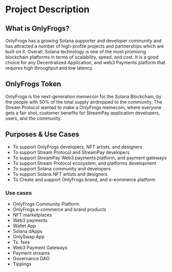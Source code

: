 # Project Description

## What is OnlyFrogs?

OnlyFrogs has a growing Solana supporter and developer community and has attracted a number of high-profile projects and partnerships which are built on it. Overall, Solana technology is one of the most promising blockchain platforms in terms of scalability, speed, and cost. It is a good choice for any Decentralized Application, and web3 Payments platform that requires high throughput and low latency.

## OnlyFrogs Token

OnlyFrogs is the next-generation memecoin for the Solana Blockchain, by the people with 50% of the total supply airdropped to the community. The Stream Protocol wanted to make a OnlyFrogs memecoin, where everyone gets a fair shot, customer benefits for StreamPay application developers, users, and the community.

## Purposes & Use Cases

- To support OnlyFrogs developers, NFT artists, and designers
- To support Stream Protocol and StreamPay developers
- To support StreamPay Web3 payments platform, and payment gateways
- To support Stream Protocol ecosystem, and platforms development
- To support Solana community and developers
- To support Solana NFT artists and designers
- To Create and support OnlyFrogs brand, and e-eommerce platform

### Use cases

- OnlyFrogs Community Platform
- OnlyFrogs e-commerce and brand products
- NFT marketplaces
- Web3 payments
- Wallet App
- Solana dApps
- OnlySwap App
- Tx. fees
- Web3 Payment Gateways
- Payment streams
- Governance DAO
- Tippings 
